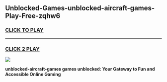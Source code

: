 
## Unblocked-Games-unblocked-aircraft-games-Play-Free-zqhw6
<h3>
<a href="https://premium76.site?title=unblocked-aircraft-games&ref=15A">CLICK TO PLAY</a></h3>
<hr>

<h3>
<a href="https://premium76.site?title=unblocked-aircraft-games&ref=15A">CLICK 2 PLAY</a>
  
</h3>

<a href="https://premium76.site?title=unblocked-aircraft-games&ref=15A"><img src="https://clearcache.store/games.png"></a>


**unblocked-aircraft-games games unblocked: Your Gateway to Fun and Accessible Online Gaming**
